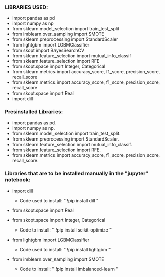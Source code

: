 ### **LIBRARIES USED:**
* import pandas as pd
* import numpy as np
* from sklearn.model_selection import train_test_split
* from imblearn.over_sampling import SMOTE
* from sklearn.preprocessing import StandardScaler
* from lightgbm import LGBMClassifier
* from skopt import BayesSearchCV
* from sklearn.feature_selection import mutual_info_classif
* from sklearn.feature_selection import RFE
* from skopt.space import Integer, Categorical
* from sklearn.metrics import accuracy_score, f1_score, precision_score, recall_score
* from sklearn.metrics import accuracy_score, f1_score, precision_score, recall_score
* from skopt.space import Real
* import dill

### **Presinstalled Libraries:**
* import pandas as pd.
* import numpy as np.
* from sklearn.model_selection import train_test_split.
* from sklearn.preprocessing import StandardScaler.
* from sklearn.feature_selection import mutual_info_classif.
* from sklearn.feature_selection import RFE.
* from sklearn.metrics import accuracy_score, f1_score, precision_score, recall_score.

### **Libraries that are to be installed manually in the "jupyter" notebook:**
- import dill
  - Code used to install: " !pip install dill "

- from skopt.space import Real
- from skopt.space import Integer, Categorical
  - Code to install: " !pip install scikit-optimize "

- from lightgbm import LGBMClassifier
  - Code used to install: " !pip install lightgbm "

- from imblearn.over_sampling import SMOTE
  - Code to Install: " !pip install imbalanced-learn "

